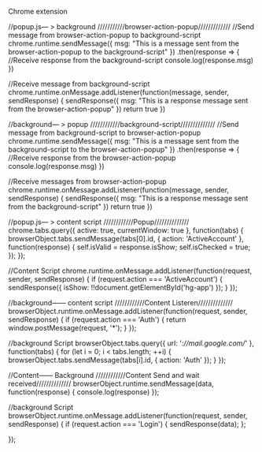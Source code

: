 Chrome extension

//popup.js— > background
///////////browser-action-popup/////////////
//Send message from browser-action-popup to background-script
chrome.runtime.sendMessage({
        msg: "This is a message sent from the browser-action-popup to the background-script"
    })
    .then(response => { //Receive response from the background-script
        console.log(response.msg)
    })

//Receive message from background-script
chrome.runtime.onMessage.addListener(function(message, sender, sendResponse) {
    sendResponse({
        msg: "This is a response message sent from the browser-action-popup"
    })
    return true
})

//background— > popup
////////////background-script//////////////
//Send message from background-script to browser-action-popup
chrome.runtime.sendMessage({
        msg: "This is a message sent from the background-script to the browser-action-popup"
    })
    .then(response => { //Receive response from the browser-action-popup
        console.log(response.msg)
    })

//Receive messages from browser-action-popup
chrome.runtime.onMessage.addListener(function(message, sender, sendResponse) {
    sendResponse({
        msg: "This is a response message sent from the background-script"
    })
    return true
})

//popup.js— > content script
////////////Popup//////////////
chrome.tabs.query({
    active: true,
    currentWindow: true
}, function(tabs) {
    browserObject.tabs.sendMessage(tabs[0].id, {
        action: 'ActiveAccount'
    }, function(response) {
        self.isValid = response.isShow;
        self.isChecked = true;
    });
});

//Content Script
chrome.runtime.onMessage.addListener(function(request, sender, sendResponse) {
    if (request.action === 'ActiveAccount') {
        sendResponse({
            isShow: !!document.getElementById('hg-app')
        });
    }
});


//background—— content script
////////////Content Listeren//////////////
browserObject.runtime.onMessage.addListener(function(request, sender, sendResponse) {
    if (request.action === 'Auth') {
        return window.postMessage(request, '*');
    }
});

//background Script
browserObject.tabs.query({
    url: '*://mail.google.com/*'
}, function(tabs) {
    for (let i = 0; i < tabs.length; ++i) {
        browserObject.tabs.sendMessage(tabs[i].id, {
            action: 'Auth'
        });
    }
});

//Content—— Background
////////////Content Send and wait received//////////////
browserObject.runtime.sendMessage(data, function(response) {
    console.log(response)
});

//background Script
browserObject.runtime.onMessage.addListener(function(request, sender, sendResponse) {
            if (request.action === 'Login') {
                sendResponse(data);
            };
            
});
